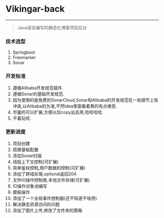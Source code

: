 # Vikingar-back
---
> Java语言编写的静态化博客项目后台

### 技术选型

1. Springboot
2. Freemarker
3. Sonar

### 开发标准

1. 遵循Alibaba开发规范插件.
2. 遵循Sonar的基础开发规范.
3. 因为使用的是免费的SonarCloud,Sonar和Alibaba的开发规范在一些细节上有冲突,以Alibaba的为准,不然Idea里面看着黄的有点难受.
4. 尽量的可以扩展,方便以后copy出去用,哈哈哈哈.
5. 干着玩呗.

### 更新进度

1. 项目创建
2. 搭建基础配置
3. 添加Sonar扫描
4. 线程上下文控制(可扩展)
5. 简单鉴权控制,用户数据的控制(可扩展)
6. 添加了跨域处理,optional返回204
7. 文件IO操作控制类,本地文件存储(可扩展)
8. IO操作对象池编写
9. 模板操作
10. 添加了一个全局事件控制器(还不知道干啥用)
11. 解决静态资源访问的问题
12. 添加了图片上传,修改了文件夹的策略